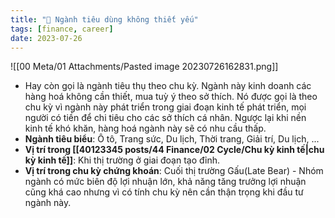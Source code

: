 ```yaml
---
title: "🌱 Ngành tiêu dùng không thiết yếu"
tags: [finance, career]
date: 2023-07-26
---
```


![[00 Meta/01 Attachments/Pasted image 20230726162831.png]]

- Hay còn gọi là ngành tiêu thụ theo chu kỳ. Ngành này kinh doanh các hàng hoá không cần thiết, mua tuỳ ý theo sở thích. Nó được gọi là theo chu kỳ vì ngành này phát triển trong giai đoạn kinh tế phát triển, mọi người có tiền để chi tiêu cho các sở thích cá nhân. Ngược lại khi nền kinh tế khó khăn, hàng hoá ngành này sẽ có nhu cầu thấp.
- **Ngành tiêu biểu**: Ô tô, Trang sức, Du lịch, Thời trang, Giải trí, Du lịch, ...
- **Vị trí trong [[40123345 posts/44 Finance/02 Cycle/Chu kỳ kinh tế|chu kỳ kinh tế]]**: Khi thị trường ở giai đoạn tạo đỉnh. 
- **Vị trí trong chu kỳ chứng khoán**: Cuối thị trường Gấu(Late Bear) - Nhóm ngành có mức biên độ lợi nhuận lớn, khả năng tăng trưởng lợi nhuận cũng khá cao nhưng vì có tính chu kỳ nên cần thận trọng khi đầu tư ngành này.